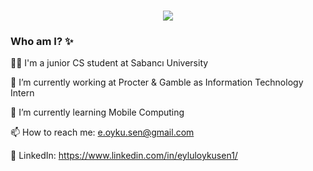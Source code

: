 <h1 align="center">
  <a href="https://git.io/typing-svg">
    <img src="https://readme-typing-svg.herokuapp.com/?lines=Hi+There!+👋;This+is+Eylul+Oyku!+&center=true&size=25">
  </a>
</h1>

### Who am I? ✨

<!--
**eyluloyku/eyluloyku** is a ✨ _special_ ✨ repository because its `README.md` (this file) appears on your GitHub profile.

Here are some ideas to get you started:
 💬 Ask me about ...
-->

 👩‍💻 I'm a junior CS student at Sabancı University
 
 🔭 I’m currently working at Procter & Gamble as Information Technology Intern
 
 🌱 I’m currently learning Mobile Computing 

 📫 How to reach me: e.oyku.sen@gmail.com
 
 📱 LinkedIn: https://www.linkedin.com/in/eyluloykusen1/
 
 
 



